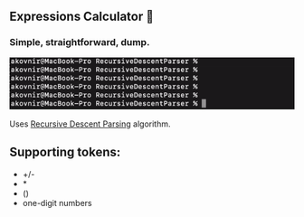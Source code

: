 ## Expressions Calculator 🧮

### Simple, straightforward, dump.

![Example GIF](Doc/example.gif)

Uses [Recursive Descent Parsing](https://en.wikipedia.org/wiki/Recursive_descent_parser) algorithm.

## Supporting tokens:
- +/-
- \*
- ()
- one-digit numbers
